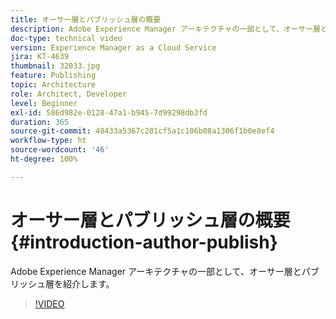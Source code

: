 ```yaml
---
title: オーサー層とパブリッシュ層の概要
description: Adobe Experience Manager アーキテクチャの一部として、オーサー層とパブリッシュ層を紹介します。
doc-type: technical video
version: Experience Manager as a Cloud Service
jira: KT-4639
thumbnail: 32033.jpg
feature: Publishing
topic: Architecture
role: Architect, Developer
level: Beginner
exl-id: 586d982e-0128-47a1-b945-7d99298db3fd
duration: 365
source-git-commit: 48433a5367c281cf5a1c106b08a1306f1b0e8ef4
workflow-type: ht
source-wordcount: '46'
ht-degree: 100%

---
```


# オーサー層とパブリッシュ層の概要 {#introduction-author-publish}

Adobe Experience Manager アーキテクチャの一部として、オーサー層とパブリッシュ層を紹介します。

>[!VIDEO](https://video.tv.adobe.com/v/32033?quality=12&learn=on)
